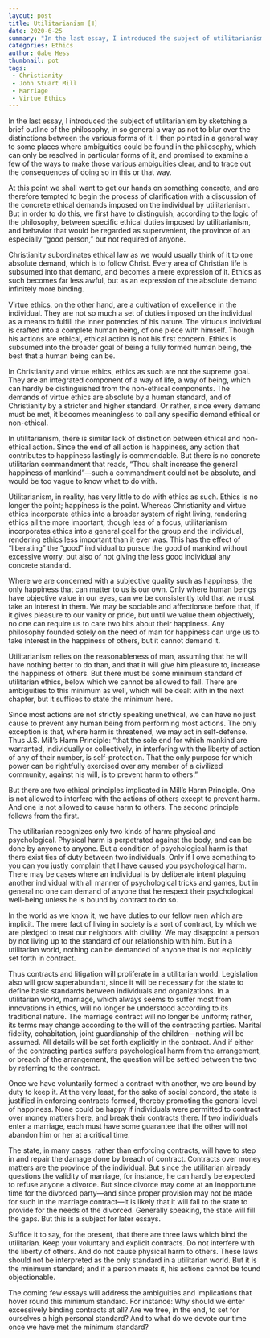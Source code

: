 ```yaml
---
layout: post
title: Utilitarianism [Ⅱ]
date: 2020-6-25
summary: "In the last essay, I introduced the subject of utilitarianism by sketching a brief outline of the philosophy, in so general a way as not to blur over the distinctions between the various forms of it..."
categories: Ethics
author: Gabe Hess
thumbnail: pot
tags:
 - Christianity
 - John Stuart Mill
 - Marriage
 - Virtue Ethics
---
```


In the last essay, I introduced the subject of utilitarianism by sketching a brief outline of the philosophy, in so general a way as not to blur over the distinctions between the various forms of it. I then pointed in a general way to some places where ambiguities could be found in the philosophy, which can only be resolved in particular forms of it, and promised to examine a few of the ways to make those various ambiguities clear, and to trace out the consequences of doing so in this or that way.

At this point we shall want to get our hands on something concrete, and are therefore tempted to begin the process of clarification with a discussion of the concrete ethical demands imposed on the individual by utilitarianism. But in order to do this, we first have to distinguish, according to the logic of the philosophy, between specific ethical duties imposed by utilitarianism, and behavior that would be regarded as supervenient, the province of an especially “good person,” but not required of anyone.

Christianity subordinates ethical law as we would usually think of it to one absolute demand, which is to follow Christ. Every area of Christian life is subsumed into that demand, and becomes a mere expression of it. Ethics as such becomes far less awful, but as an expression of the absolute demand infinitely more binding.

Virtue ethics, on the other hand, are a cultivation of excellence in the individual. They are not so much a set of duties imposed on the individual as a means to fulfill the inner potencies of his nature. The virtuous individual is crafted into a complete human being, of one piece with himself. Though his actions are ethical, ethical action is not his first concern. Ethics is subsumed into the broader goal of being a fully formed human being, the best that a human being can be.

In Christianity and virtue ethics, ethics as such are not the supreme goal. They are an integrated component of a way of life, a way of being, which can hardly be distinguished from the non-ethical components. The demands of virtue ethics are absolute by a human standard, and of Christianity by a stricter and higher standard. Or rather, since every demand must be met, it becomes meaningless to call any specific demand ethical or non-ethical.

In utilitarianism, there is similar lack of distinction between ethical and non-ethical action. Since the end of all action is happiness, any action that contributes to happiness lastingly is commendable. But there is no concrete utilitarian commandment that reads, “Thou shalt increase the general happiness of mankind”—such a commandment could not be absolute, and would be too vague to know what to do with.

Utilitarianism, in reality, has very little to do with ethics as such. Ethics is no longer the point; happiness is the point. Whereas Christianity and virtue ethics incorporate ethics into a broader system of right living, rendering ethics all the more important, though less of a focus, utilitarianism incorporates ethics into a general goal for the group and the individual, rendering ethics less important than it ever was. This has the effect of “liberating” the “good” individual to pursue the good of mankind without excessive worry, but also of not giving the less good individual any concrete standard.

Where we are concerned with a subjective quality such as happiness, the only happiness that can matter to us is our own. Only where human beings have objective value in our eyes, can we be consistently told that we must take an interest in them. We may be sociable and affectionate before that, if it gives pleasure to our vanity or pride, but until we value them objectively, no one can require us to care two bits about their happiness. Any philosophy founded solely on the need of man for happiness can urge us to take interest in the happiness of others, but it cannot demand it.

Utilitarianism relies on the reasonableness of man, assuming that he will have nothing better to do than, and that it will give him pleasure to, increase the happiness of others. But there must be some minimum standard of utilitarian ethics, below which we cannot be allowed to fall. There are ambiguities to this minimum as well, which will be dealt with in the next chapter, but it suffices to state the minimum here.

Since most actions are not strictly speaking unethical, we can have no just cause to prevent any human being from performing most actions. The only exception is that, where harm is threatened, we may act in self-defense. Thus J.S. Mill’s Harm Principle: “that the sole end for which mankind are warranted, individually or collectively, in interfering with the liberty of action of any of their number, is self-protection. That the only purpose for which power can be rightfully exercised over any member of a civilized community, against his will, is to prevent harm to others.”

But there are two ethical principles implicated in Mill’s Harm Principle. One is not allowed to interfere with the actions of others except to prevent harm. And one is not allowed to cause harm to others. The second principle follows from the first.

The utilitarian recognizes only two kinds of harm: physical and psychological. Physical harm is perpetrated against the body, and can be done by anyone to anyone. But a condition of psychological harm is that there exist ties of duty between two individuals. Only if I owe something to you can you justly complain that I have caused you psychological harm. There may be cases where an individual is by deliberate intent plaguing another individual with all manner of psychological tricks and games, but in general no one can demand of anyone that he respect their psychological well-being unless he is bound by contract to do so.

In the world as we know it, we have duties to our fellow men which are implicit. The mere fact of living in society is a sort of contract, by which we are pledged to treat our neighbors with civility. We may disappoint a person by not living up to the standard of our relationship with him. But in a utilitarian world, nothing can be demanded of anyone that is not explicitly set forth in contract.

Thus contracts and litigation will proliferate in a utilitarian world. Legislation also will grow superabundant, since it will be necessary for the state to define basic standards between individuals and organizations. In a utilitarian world, marriage, which always seems to suffer most from innovations in ethics, will no longer be understood according to its traditional nature. The marriage contract will no longer be uniform; rather, its terms may change according to the will of the contracting parties. Marital fidelity, cohabitation, joint guardianship of the children—nothing will be assumed. All details will be set forth explicitly in the contract. And if either of the contracting parties suffers psychological harm from the arrangement, or breach of the arrangement, the question will be settled between the two by referring to the contract.

Once we have voluntarily formed a contract with another, we are bound by duty to keep it. At the very least, for the sake of social concord, the state is justified in enforcing contracts formed, thereby promoting the general level of happiness. None could be happy if individuals were permitted to contract over money matters here, and break their contracts there. If two individuals enter a marriage, each must have some guarantee that the other will not abandon him or her at a critical time.

The state, in many cases, rather than enforcing contracts, will have to step in and repair the damage done by breach of contract. Contracts over money matters are the province of the individual. But since the utilitarian already questions the validity of marriage, for instance, he can hardly be expected to refuse anyone a divorce. But since divorce may come at an inopportune time for the divorced party—and since proper provision may not be made for such in the marriage contract—it is likely that it will fall to the state to provide for the needs of the divorced. Generally speaking, the state will fill the gaps. But this is a subject for later essays.

Suffice it to say, for the present, that there are three laws which bind the utilitarian. Keep your voluntary and explicit contracts. Do not interfere with the liberty of others. And do not cause physical harm to others. These laws should not be interpreted as the only standard in a utilitarian world. But it is the minimum standard; and if a person meets it, his actions cannot be found objectionable.

The coming few essays will address the ambiguities and implications that hover round this minimum standard. For instance: Why should we enter excessively binding contracts at all? Are we free, in the end, to set for ourselves a high personal standard? And to what do we devote our time once we have met the minimum standard?
